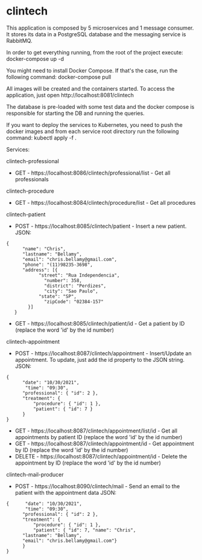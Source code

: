 # clintech

This application is composed by 5 microservices and 1 message consumer. It stores its data in a PostgreSQL database and the messaging service is RabbitMQ.

In order to get everything running, from the root of the project execute:
docker-compose up -d

You might need to install Docker Compose. If that's the case, run the following command: docker-compose pull

All images will be created and the containers started.
To access the application, just open http://localhost:8081/clintech

The database is pre-loaded with some test data and the docker compose is responsible for starting the DB and running the queries.

If you want to deploy the services to Kubernetes, you need to push the docker images and from each service root directory run the following command:
kubectl apply -f .

Services:

clintech-professional
- GET - https://localhost:8086/clintech/professional/list - Get all professionals

clintech-procedure
- GET - https://localhost:8084/clintech/procedure/list - Get all procedures

clintech-patient
- POST - https://localhost:8085/clintech/patient - Insert a new patient. JSON:

```
{
      "name": "Chris",
      "lastname": "Bellamy",
      "email": "chris.bellamy@gmail.com",
      "phone": "(11)98235-3698",
      "address": [{
      		"street": "Rua Independencia",
	          "number": 358,
	          "district": "Perdizes",
	          "city": "Sao Paulo",
			"state": "SP",
	          "zipCode": "02384-157"
      	}]
   }
```

- GET - https://localhost:8085/clintech/patient/id - Get a patient by ID (replace the word 'id' by the id number)

clintech-appointment
- POST - https://localhost:8087/clintech/appointment - Insert/Update an appointment. To update, just add the id property to the JSON string. JSON:

```
{
      "date": "10/30/2021",
	   "time": "09:30",
      "professional": { "id": 2 },
      "treatment": {
          "procedure": { "id": 1 },
          "patient": { "id": 7 }
      }
}
```

- GET - https://localhost:8087/clintech/appointment/list/id - Get all appointments by patient ID (replace the word 'id' by the id number)
- GET - https://localhost:8087/clintech/appointment/id - Get appointment by ID (replace the word 'id' by the id number)
- DELETE - https://localhost:8087/clintech/appointment/id - Delete the appointment by ID (replace the word 'id' by the id number)

clintech-mail-producer

- POST - https://localhost:8090/clintech/mail - Send an email to the patient with the appointment data
JSON:

```
{      "date": "10/30/2021",
       "time": "09:30",
      "professional": { "id": 2 },
      "treatment": {
          "procedure": { "id": 1 },
          "patient": { "id": 7, "name": "Chris",
      "lastname": "Bellamy",
      "email": "chris.bellamy@gmail.com"}
      }
}
```